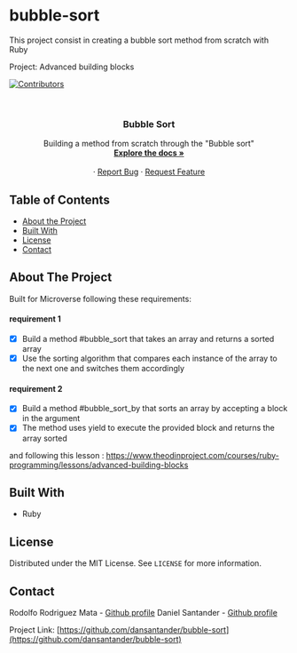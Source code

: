 # bubble-sort
This project consist in creating a bubble sort method from scratch with Ruby

Project: Advanced building blocks

<!-- PROJECT SHIELDS -->
<!--
*** I'm using markdown "reference style" links for readability.
*** Reference links are enclosed in brackets [ ] instead of parentheses ( ).
*** See the bottom of this document for the declaration of the reference variables
*** for contributors-url, forks-url, etc. This is an optional, concise syntax you may use.
*** https://www.markdownguide.org/basic-syntax/#reference-style-links
-->
[![Contributors][contributors-shield]][contributors-url]




<!-- PROJECT LOGO -->
<br />
<p align="center">
  
  <h3 align="center">Bubble Sort</h3>

  <p align="center">
    Building a method from scratch through the "Bubble sort"
    <br />
    <a href="https://github.com/dansantander/bubble-sort"><strong>Explore the docs »</strong></a>
    <br />
    <br />
    ·
    <a href="https://github.com/dansantander/bubble-sort/issues">Report Bug</a>
    ·
    <a href="https://github.com/dansantander/bubble-sort/issues">Request Feature</a>
  </p>
</p>



<!-- TABLE OF CONTENTS -->
## Table of Contents

* [About the Project](#about-the-project)
* [Built With](#built-with)
* [License](#license)
* [Contact](#contact)



<!-- ABOUT THE PROJECT -->
## About The Project

Built for Microverse following these requirements:
#### requirement 1
- [x] Build a method #bubble_sort that takes an array and returns a sorted array
- [x] Use the sorting algorithm that compares each instance of the array to the next one and switches them accordingly

#### requirement 2
- [x] Build a method #bubble_sort_by that sorts an array by accepting a block in the argument
- [x] The method uses yield to execute the provided block and returns the array sorted

and following this lesson :
https://www.theodinproject.com/courses/ruby-programming/lessons/advanced-building-blocks


## Built With
* Ruby

<!-- LICENSE -->
## License

Distributed under the MIT License. See `LICENSE` for more information.



<!-- CONTACT -->
## Contact

Rodolfo Rodriguez Mata - [Github profile](https://github.com/RodolfoRodriguezMata)
Daniel Santander - [Github profile](https://github.com/danSantander)

Project Link: [https://github.com/dansantander/bubble-sort](https://github.com/dansantander/bubble-sort)







<!-- MARKDOWN LINKS & IMAGES -->
<!-- https://www.markdownguide.org/basic-syntax/#reference-style-links -->
[contributors-shield]: https://img.shields.io/github/contributors/othneildrew/Best-README-Template.svg?style=flat-square
[contributors-url]: https://github.com/dansantander/bubble-sort/graphs/contributors
[forks-shield]: https://img.shields.io/github/forks/othneildrew/Best-README-Template.svg?style=flat-square
[forks-url]: https://github.com/othneildrew/Best-README-Template/network/members
[stars-shield]: https://img.shields.io/github/stars/othneildrew/Best-README-Template.svg?style=flat-square
[stars-url]: https://github.com/othneildrew/Best-README-Template/stargazers
[issues-shield]: https://img.shields.io/github/issues/othneildrew/Best-README-Template.svg?style=flat-square
[issues-url]: https://github.com/othneildrew/Best-README-Template/issues
[license-shield]: https://img.shields.io/github/license/othneildrew/Best-README-Template.svg?style=flat-square
[license-url]: https://github.com/othneildrew/Best-README-Template/blob/master/LICENSE.txt
[linkedin-shield]: https://img.shields.io/badge/-LinkedIn-black.svg?style=flat-square&logo=linkedin&colorB=555
[linkedin-url]: https://linkedin.com/in/othneildrew
[product-screenshot]: images/screenshot.png